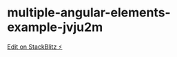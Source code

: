 # multiple-angular-elements-example-jvju2m

[Edit on StackBlitz ⚡️](https://stackblitz.com/edit/multiple-angular-elements-example-jvju2m)